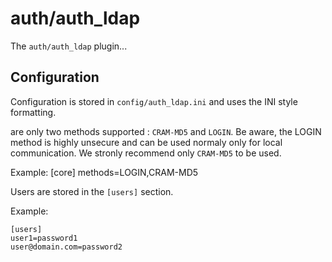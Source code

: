 auth/auth_ldap
==============

The `auth/auth_ldap` plugin...

Configuration
-------------

Configuration is stored in `config/auth_ldap.ini` and uses the INI
style formatting. 

are only two methods supported : `CRAM-MD5` and `LOGIN`. Be aware, the LOGIN
method is highly unsecure and can be used normaly only for local communication.
We stronly recommend only `CRAM-MD5` to be used.

Example:
    [core]
    methods=LOGIN,CRAM-MD5


Users are stored in the `[users]` section.

Example:

    [users]
    user1=password1
    user@domain.com=password2
